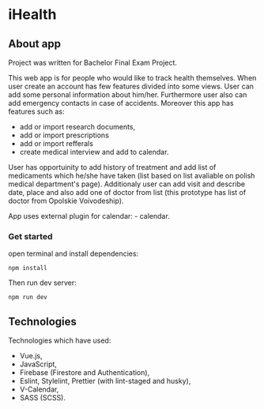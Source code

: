 # iHealth

## About app
Project was written for Bachelor Final Exam Project.

This web app is for people who would like to track health themselves. When user create an account has few features divided into some views. User can add some personal information about him/her. Furthermore user also can add emergency contacts in case of accidents. Moreover this app has features such as:
- add or import research documents,
- add or import prescriptions
- add or import refferals
- create medical interview and add to calendar.

User has opportuinity to add history of treatment and add list of medicaments which he/she have taken (list based on list avaliable on polish medical department's page). Additionaly user can add visit and describe date, place and also add one of doctor from list (this prototype has list of doctor from Opolskie Voivodeship).

App uses external plugin for calendar: - calendar.

### Get started
open terminal and install dependencies:
```
npm install
```
Then run dev server:
````
npm run dev
````

## Technologies
Technologies which have used:
- Vue.js,
- JavaScript,
- Firebase (Firestore and Authentication),
- Eslint, Stylelint, Prettier (with lint-staged and husky),
- V-Calendar,
- SASS (SCSS).
